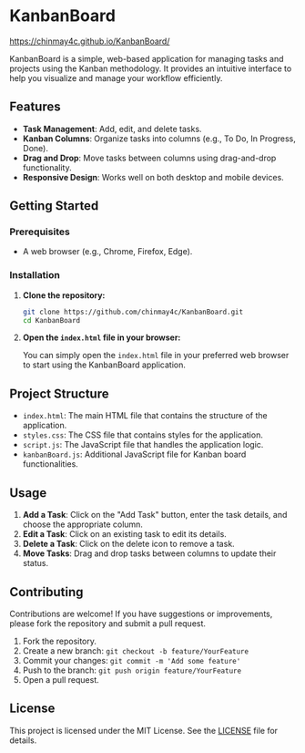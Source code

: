# KanbanBoard

https://chinmay4c.github.io/KanbanBoard/

KanbanBoard is a simple, web-based application for managing tasks and projects using the Kanban methodology. It provides an intuitive interface to help you visualize and manage your workflow efficiently.

## Features

- **Task Management**: Add, edit, and delete tasks.
- **Kanban Columns**: Organize tasks into columns (e.g., To Do, In Progress, Done).
- **Drag and Drop**: Move tasks between columns using drag-and-drop functionality.
- **Responsive Design**: Works well on both desktop and mobile devices.

## Getting Started

### Prerequisites

- A web browser (e.g., Chrome, Firefox, Edge).

### Installation

1. **Clone the repository:**

   ```bash
   git clone https://github.com/chinmay4c/KanbanBoard.git
   cd KanbanBoard
   ```

2. **Open the `index.html` file in your browser:**

   You can simply open the `index.html` file in your preferred web browser to start using the KanbanBoard application.

## Project Structure

- `index.html`: The main HTML file that contains the structure of the application.
- `styles.css`: The CSS file that contains styles for the application.
- `script.js`: The JavaScript file that handles the application logic.
- `kanbanBoard.js`: Additional JavaScript file for Kanban board functionalities.

## Usage

1. **Add a Task**: Click on the "Add Task" button, enter the task details, and choose the appropriate column.
2. **Edit a Task**: Click on an existing task to edit its details.
3. **Delete a Task**: Click on the delete icon to remove a task.
4. **Move Tasks**: Drag and drop tasks between columns to update their status.

## Contributing

Contributions are welcome! If you have suggestions or improvements, please fork the repository and submit a pull request.

1. Fork the repository.
2. Create a new branch: `git checkout -b feature/YourFeature`
3. Commit your changes: `git commit -m 'Add some feature'`
4. Push to the branch: `git push origin feature/YourFeature`
5. Open a pull request.

## License

This project is licensed under the MIT License. See the [LICENSE](LICENSE) file for details.


